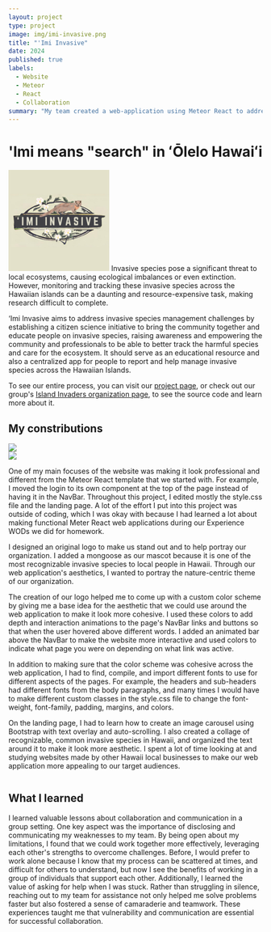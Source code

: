 ```yaml
---
layout: project
type: project
image: img/imi-invasive.png
title: "'Imi Invasive"
date: 2024
published: true
labels:
  - Website
  - Meteor
  - React
  - Collaboration
summary: "My team created a web-application using Meteor React to address invasive species management challenges by establishing a community to educate people on invasive species."
---  
```

# 'Imi means "search" in ʻŌlelo Hawaiʻi
<img width="200px" 
     class="rounded float-start pe-4" 
     src="../img/imi-invasive.png" >
Invasive species pose a significant threat to local ecosystems, causing ecological imbalances or even extinction. However, monitoring and tracking these invasive species across the Hawaiian islands can be a daunting and resource-expensive task, making research difficult to complete.

‘Imi Invasive aims to address invasive species management challenges by establishing a citizen science initiative to bring the community together and educate people on invasive species, raising awareness and empowering the community and professionals to be able to better track the harmful species and care for the ecosystem. It should serve as an educational resource and also a centralized app for people to report and help manage invasive species across the Hawaiian Islands.

To see our entire process, you can visit our [project page]([https://islandinvaders.github.io/]), or check out our group's [Island Invaders organization page]([https://github.com/islandinvaders]), to see the source code and learn more about it. 

## My constributions
<div style="display: flex; flex-direction: column;">
    <img width="400px" class="rounded float-start pe-4" src="../img/landing.png">
    <img width="400px" class="rounded float-start pe-4" src="../img/landing-2.png">
    <div>
      <p>
        One of my main focuses of the website was making it look professional and different from the Meteor React template that we started with. For example, I moved the login to its own component at the top of the page instead of having it in the NavBar. Throughout this project, I edited mostly the style.css file and the landing page. A lot of the effort I put into this project was outside of coding, which I was okay with because I had learned a lot about making functional Meter React web applications during our Experience WODs we did for homework. 
      </p>
      <p>
        I designed an original logo to make us stand out and to help portray our organization. I added a mongoose as our mascot because it is one of the most recognizable invasive species to local people in Hawaii. Through our web application's aesthetics, I wanted to portray the nature-centric theme of our organization.
      </p>
      <p>
        The creation of our logo helped me to come up with a custom color scheme by giving me a base idea for the aesthetic that we could use around the web application to make it look more cohesive. I used these colors to add depth and interaction animations to the page's NavBar links and buttons so that when the user hovered above different words. I added an animated bar above the NavBar to make the website more interactive and used colors to indicate what page you were on depending on what link was active.
      </p>
      <p>
        In addition to making sure that the color scheme was cohesive across the web application, I had to find, compile, and import different fonts to use for different aspects of the pages. For example, the headers and sub-headers had different fonts from the body paragraphs, and many times I would have to make different custom classes in the style.css file to change the font-weight, font-family, padding, margins, and colors. 
      </p>
      <p>
        On the landing page, I had to learn how to create an image carousel using Bootstrap with text overlay and auto-scrolling. I also created a collage of recognizable, common invasive species in Hawaii, and organized the text around it to make it look more aesthetic. I spent a lot of time looking at and studying websites made by other Hawaii local businesses to make our web application more appealing to our target audiences.
      </p>
    </div>
</div>

## What I learned
I  learned valuable lessons about collaboration and communication in a group setting. One key aspect was the importance of disclosing and communicating my weaknesses to my team. By being open about my limitations, I found that we could work together more effectively, leveraging each other's strengths to overcome challenges. Before, I would prefer to work alone because I know that my process can be scattered at times, and difficult for others to understand, but now I see the benefits of working in a group of individuals that support each other. Additionally, I learned the value of asking for help when I was stuck. Rather than struggling in silence, reaching out to my team for assistance not only helped me solve problems faster but also fostered a sense of camaraderie and teamwork. These experiences taught me that vulnerability and communication are essential for successful collaboration.
